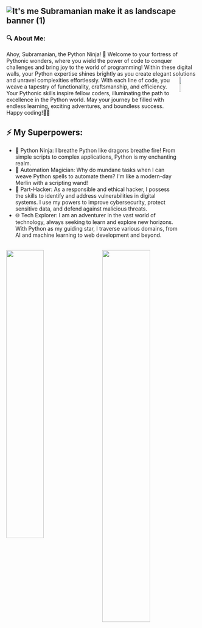 ![It's me Subramanian make it as landscape banner (1)](https://github.com/Subramanian-E/Subramanian-E/assets/111054520/c7b6bfcd-cba3-4d4f-9e0d-9136fcd3de7e)
----
### 🔍 About Me:
Ahoy, Subramanian, the Python Ninja! 🐍 Welcome to your fortress of Pythonic wonders, where you wield the power of code to conquer challenges and bring joy to the world of programming! Within these digital walls, your Python expertise shines brightly as you create elegant solutions and unravel complexities effortlessly. With
    <img align='right'
        width="10%"
        src="https://github.com/Subramanian-E/Subramanian-E/assets/111054520/ebe759be-1806-4d53-93e8-3baf136c15e4"
    />
each line of code, you weave a tapestry of functionality, craftsmanship, and efficiency. Your Pythonic skills inspire fellow coders, illuminating the path to excellence in the Python world. May your journey be filled with endless learning, exciting adventures, and boundless success. Happy coding!🚀🐍
## ⚡ My Superpowers:
- 🐍 Python Ninja: I breathe Python like dragons breathe fire! From simple scripts to complex applications, Python is my enchanting realm.
- 🤖 Automation Magician: Why do mundane tasks when I can weave Python spells to automate them? I'm like a modern-day Merlin with a scripting wand!
- 👾 Part-Hacker: As a responsible and ethical hacker, I possess the skills to identify and address vulnerabilities in digital systems. I use my powers to improve cybersecurity, protect sensitive data, and defend against malicious threats.
- 🌐 Tech Explorer: I am an adventurer in the vast world of technology, always seeking to learn and explore new horizons. With Python as my guiding star, I traverse various domains, from AI and machine learning to web development and beyond.
<br>
    <img align='right'
        width="50%"
        src="https://github-readme-stats.vercel.app/api?username=subramanian-e&count_private=true&rank_icon=github&theme=dracula"
    />
    <img align='left'
        width="44%"
        src="https://github-readme-stats.vercel.app/api/top-langs/?username=subramanian-e&theme=bear"
    />
